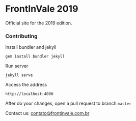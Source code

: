 # FrontInVale 2019
Official site for the 2019 edition.

### Contributing

Install bundler and jekyll
```
gem install bundler jekyll
```

Run server
```
jekyll serve
```

Access the address
```
http://localhost:4000
```

After do your changes, open a pull request to branch `master`


Contact us: [contato@frontinvale.com.br](mailto:contato@frontinvale.com.br)